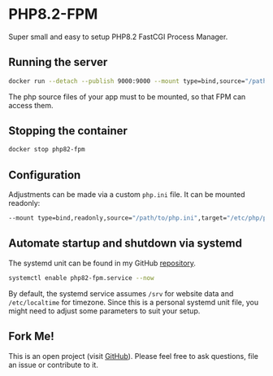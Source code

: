 # PHP8.2-FPM
Super small and easy to setup PHP8.2 FastCGI Process Manager.

## Running the server
```bash
docker run --detach --publish 9000:9000 --mount type=bind,source="/path/to/app",target="/path/to/app" --name php82-fpm hetsh/php82-fpm
```
The php source files of your app must to be mounted, so that FPM can access them.

## Stopping the container
```bash
docker stop php82-fpm
```

## Configuration
Adjustments can be made via a custom `php.ini` file. It can be mounted readonly:
```bash
--mount type=bind,readonly,source="/path/to/php.ini",target="/etc/php/php.ini"
```

## Automate startup and shutdown via systemd
The systemd unit can be found in my GitHub [repository](https://github.com/Hetsh/docker-php82-fpm).
```bash
systemctl enable php82-fpm.service --now
```
By default, the systemd service assumes `/srv` for website data and `/etc/localtime` for timezone.
Since this is a personal systemd unit file, you might need to adjust some parameters to suit your setup.

## Fork Me!
This is an open project (visit [GitHub](https://github.com/Hetsh/docker-php8-fpm)).
Please feel free to ask questions, file an issue or contribute to it.
